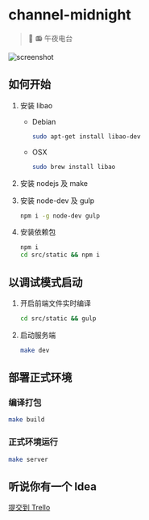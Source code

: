 # channel-midnight
> :crescent_moon: :radio: 午夜电台

![screenshot](https://i.loli.net/2018/02/27/5a95679aad550.png)

## 如何开始
1. 安装 libao

	- Debian

		```sh
		sudo apt-get install libao-dev
		```

	- OSX

		```sh
		sudo brew install libao
		```

2. 安装 nodejs 及 make

3. 安装 node-dev 及 gulp

	```sh
    npm i -g node-dev gulp
    ```

4. 安装依赖包

	```sh
	npm i
	cd src/static && npm i
	```

## 以调试模式启动
1. 开启前端文件实时编译

	```sh
	cd src/static && gulp
	```

2. 启动服务端

	```sh
	make dev
	```

## 部署正式环境
### 编译打包
```sh
make build
```

### 正式环境运行
```sh
make server
```

## 听说你有一个 Idea
[提交到 Trello](https://trello.com/b/HXu2z0rO/channel-midnight-todo)
